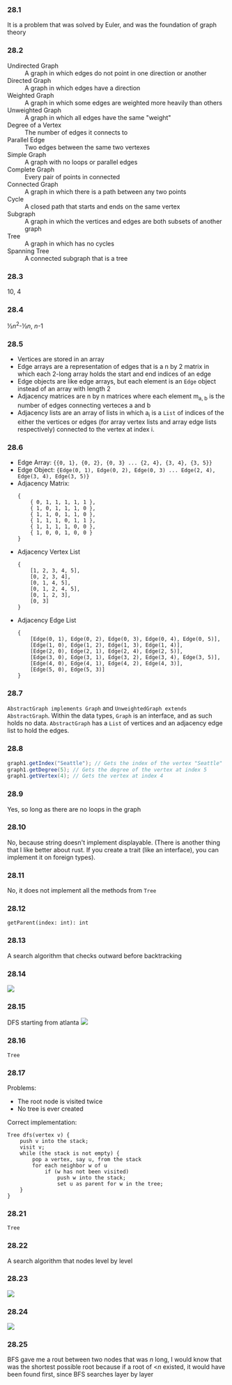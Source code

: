 ### 28.1 
It is a problem that was solved by Euler, and was the foundation of graph theory

### 28.2 
<dl>
<dt>Undirected Graph</dt>
<dd>A graph in which edges do not point in one direction or another</dd>
<dt>Directed Graph</dt>
<dd>A graph in which edges have a direction</dd>
<dt>Weighted Graph</dt>
<dd>A graph in which some edges are weighted more heavily than others</dd>
<dt>Unweighted Graph</dt>
<dd>A graph in which all edges have the same "weight"</dd>
<dt>Degree of a Vertex</dt>
<dd>The number of edges it connects to</dd>
<dt>Parallel Edge</dt>
<dd>Two edges between the same two vertexes</dd>
<dt>Simple Graph</dt>
<dd>A graph with no loops or parallel edges</dd>
<dt>Complete Graph</dt>
<dd>Every pair of points in connected</dd>
<dt>Connected Graph</dt>
<dd>A graph in which there is a path between any two points</dd>
<dt>Cycle</dt>
<dd>A closed path that starts and ends on the same vertex</dd>
<dt>Subgraph</dt>
<dd>A graph in which the vertices and edges are both subsets of another graph</dd>
<dt>Tree</dt>
<dd>A graph in which has no cycles</dd>
<dt>Spanning Tree</dt>
<dd>A connected subgraph that is a tree</dd>
</dl>

### 28.3 
10, 4

### 28.4 
&half;*n*<sup>2</sup>-&half;*n*, *n*-1

### 28.5 
- Vertices are stored in an array
- Edge arrays are a representation of edges that is a n by 2 matrix in which each 2-long array holds the start and end indices of an edge
- Edge objects are like edge arrays, but each element is an `Edge` object instead of an array with length 2
- Adjacency matrices are n by n matrices where each element m<sub>a, b</sub> is the number of edges connecting verteces a and b
- Adjacency lists are an array of lists in which a<sub>i</sub> is a `List` of indices of the either the vertices or edges (for array vertex lists and array edge lists respectively) connected to the vertex at index i.

### 28.6
- Edge Array: `{{0, 1}, {0, 2}, {0, 3} ... {2, 4}, {3, 4}, {3, 5}}`
- Edge Object: `{Edge(0, 1), Edge(0, 2), Edge(0, 3) ... Edge(2, 4), Edge(3, 4), Edge(3, 5)}`
- Adjacency Matrix: 
    ```
    {
        { 0, 1, 1, 1, 1, 1 },
        { 1, 0, 1, 1, 1, 0 },
        { 1, 1, 0, 1, 1, 0 },
        { 1, 1, 1, 0, 1, 1 },
        { 1, 1, 1, 1, 0, 0 },
        { 1, 0, 0, 1, 0, 0 }
    }
    ```
- Adjacency Vertex List
    ```
    {
        [1, 2, 3, 4, 5],
        [0, 2, 3, 4],
        [0, 1, 4, 5],
        [0, 1, 2, 4, 5],
        [0, 1, 2, 3],
        [0, 3]
    }
    ```
- Adjacency Edge List
    ```
    {
        [Edge(0, 1), Edge(0, 2), Edge(0, 3), Edge(0, 4), Edge(0, 5)],
        [Edge(1, 0), Edge(1, 2), Edge(1, 3), Edge(1, 4)],
        [Edge(2, 0), Edge(2, 1), Edge(2, 4), Edge(2, 5)],
        [Edge(3, 0), Edge(3, 1), Edge(3, 2), Edge(3, 4), Edge(3, 5)],
        [Edge(4, 0), Edge(4, 1), Edge(4, 2), Edge(4, 3)],
        [Edge(5, 0), Edge(5, 3)]
    }
    ```

### 28.7 
`AbstractGraph implements Graph` and `UnweightedGraph extends AbstractGraph`. Within the data types, `Graph` is an interface, and as such holds no data. `AbstractGraph` has a `List` of vertices and an adjacency edge list to hold the edges.

### 28.8 
```java
graph1.getIndex("Seattle"); // Gets the index of the vertex "Seattle"
graph1.getDegree(5); // Gets the degree of the vertex at index 5
graph1.getVertex(4); // Gets the vertex at index 4
```

### 28.9 
Yes, so long as there are no loops in the graph

### 28.10 
No, because string doesn't implement displayable. (There is another thing that I like better about rust. If you create a trait (like an interface), you can implement it on foreign types).

### 28.11 
No, it does not implement all the methods from `Tree`

### 28.12 
`getParent(index: int): int`

### 28.13 
A search algorithm that checks outward before backtracking

### 28.14
![](cp-28-14.png)

### 28.15
DFS starting from atlanta
![](cp-28-15.png)

### 28.16
`Tree`

### 28.17
Problems:
- The root node is visited twice
- No tree is ever created

Correct implementation:
```
Tree dfs(vertex v) {
    push v into the stack;
    visit v;
    while (the stack is not empty) {
        pop a vertex, say u, from the stack
        for each neighbor w of u
            if (w has not been visited)
                push w into the stack;
                set u as parent for w in the tree;
    }
}
```

### 28.21
`Tree`

### 28.22
A search algorithm that nodes level by level

### 28.23
![](cp-28-23.png)

### 28.24
![](cp-28-24.png)

### 28.25
BFS gave me a rout between two nodes that was <var>n</var> long, I would know that was the shortest possible root because if a root of &lt;<var>n</var> existed, it would have been found first, since BFS searches layer by layer